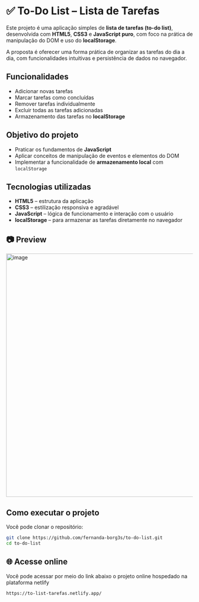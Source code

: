 # ✅ To-Do List – Lista de Tarefas

Este projeto é uma aplicação simples de **lista de tarefas (to-do list)**, desenvolvida com **HTML5**, **CSS3** e **JavaScript puro**, com foco na prática de manipulação do DOM e uso do **localStorage**.

A proposta é oferecer uma forma prática de organizar as tarefas do dia a dia, com funcionalidades intuitivas e persistência de dados no navegador.

## Funcionalidades

- Adicionar novas tarefas
- Marcar tarefas como concluídas
- Remover tarefas individualmente
- Excluir todas as tarefas adicionadas
- Armazenamento das tarefas no **localStorage**

## Objetivo do projeto

- Praticar os fundamentos de **JavaScript**
- Aplicar conceitos de manipulação de eventos e elementos do DOM
- Implementar a funcionalidade de **armazenamento local** com `localStorage`

## Tecnologias utilizadas

- **HTML5** – estrutura da aplicação
- **CSS3** – estilização responsiva e agradável
- **JavaScript** – lógica de funcionamento e interação com o usuário
- **localStorage** – para armazenar as tarefas diretamente no navegador

## 📷 Preview

<img width="566" height="656" alt="image" src="https://github.com/user-attachments/assets/ccc0fb8c-4c6c-4eaf-8e20-f25ae581125b" />


##  Como executar o projeto

Você pode clonar o repositório:
```bash
git clone https://github.com/fernanda-borg3s/to-do-list.git
cd to-do-list
```

## 🌐 Acesse online

Você pode acessar por meio do link abaixo o projeto online hospedado na plataforma netlify
```bash
https://to-list-tarefas.netlify.app/
